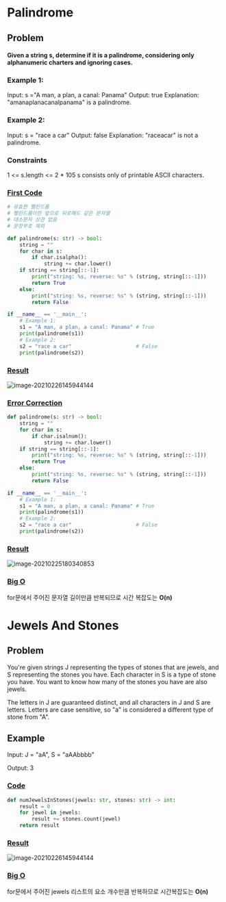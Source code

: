 # Palindrome

## Problem

#### Given a string s, determine if it is a palindrome, considering only alphanumeric charters and ignoring cases.

### Example 1:

Input: s ="A man, a plan, a canal: Panama"
Output: true
Explanation: "amanaplanacanalpanama" is a palindrome.

### Example 2:

Input: s = "race a car"
Output: false
Explanation: "raceacar" is not a palindrome.

### Constraints

1 <= s.length <= 2 * 105
s consists only of printable ASCII characters.

### <u>First Code</u>

```python
# 유효한 펠린드롬
# 펠린드롬이란 앞으로 뒤로해도 같은 문자열
# 대소문자 상관 없음
# 문장부호 제외

def palindrome(s: str) -> bool:
    string = ""
    for char in s:
        if char.isalpha():
            string += char.lower()
    if string == string[::-1]:
        print("string: %s, reverse: %s" % (string, string[::-1]))
        return True
    else:
        print("string: %s, reverse: %s" % (string, string[::-1]))
        return False

if __name__ == '__main__':
    # Example 1:
    s1 = "A man, a plan, a canal: Panama" # True
    print(palindrome(s1))
    # Example 2:
    s2 = "race a car"                     # False
    print(palindrome(s2))
```

### <u>Result</u>

![image-20210226145944144](https://user-images.githubusercontent.com/66547492/109265217-84bf3000-7849-11eb-8f35-18616f487737.png)

### <u>Error Correction</u>

```python
def palindrome(s: str) -> bool:
    string = ""
    for char in s:
        if char.isalnum():
            string += char.lower()
    if string == string[::-1]:
        print("string: %s, reverse: %s" % (string, string[::-1]))
        return True
    else:
        print("string: %s, reverse: %s" % (string, string[::-1]))
        return False

if __name__ == '__main__':
    # Example 1:
    s1 = "A man, a plan, a canal: Panama" # True
    print(palindrome(s1))
    # Example 2:
    s2 = "race a car"                     # False
    print(palindrome(s2))
```

### <u>Result</u>

![image-20210225180340853](C:\Users\happy\AppData\Roaming\Typora\typora-user-images\image-20210225180340853.png)



### <u>Big O </u>

for문에서 주어진 문자열 길이만큼 반복되므로 시간 복잡도는 **O(n)**



# Jewels And Stones

## Problem

You're given strings J representing the types of stones that are jewels, and S representing the stones you have. Each character in S is a type of stone you have. You want to know how many of the stones you have are also jewels.

The letters in J are guaranteed distinct, and all characters in J and S are letters. Letters are case sensitive, so "a" is considered a different type of stone from "A".

## Example

Input: J = "aA", S = "aAAbbbb"

Output: 3

### <u>Code</u>

```python
def numJewelsInStones(jewels: str, stones: str) -> int:
    result = 0
    for jewel in jewels:
        result += stones.count(jewel)
    return result
```

### <u>Result</u>

![image-20210226145944144](C:\Users\happy\AppData\Roaming\Typora\typora-user-images\image-20210226145944144.png)

### <u>Big O</u>

for문에서 주어진 jewels 리스트의 요소 개수만큼 반복하므로 시간복잡도는 **O(n)**

